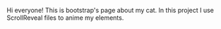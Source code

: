 Hi everyone! This is bootstrap's page about my cat.
In this project I use ScrollReveal files to anime my elements.